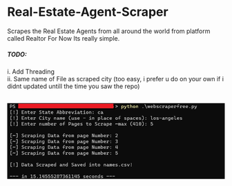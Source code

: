 # Real-Estate-Agent-Scraper
Scrapes the Real Estate Agents from all around the world from platform called Realtor
For Now Its really simple. 

<h5>TODO:</h5>
i.  Add Threading <br>
ii. Same name of File as scraped city (too easy, i prefer u do on your own if i didnt updated untill the time you saw the repo) 
<br>
<br>
    
![ShowCase](https://github.com/Jeevan-Gharate/Real-Estate-Agent-Scraper/blob/428f245716978a44a2027ce389dd4256d906234a/webscraper2.jpg)
